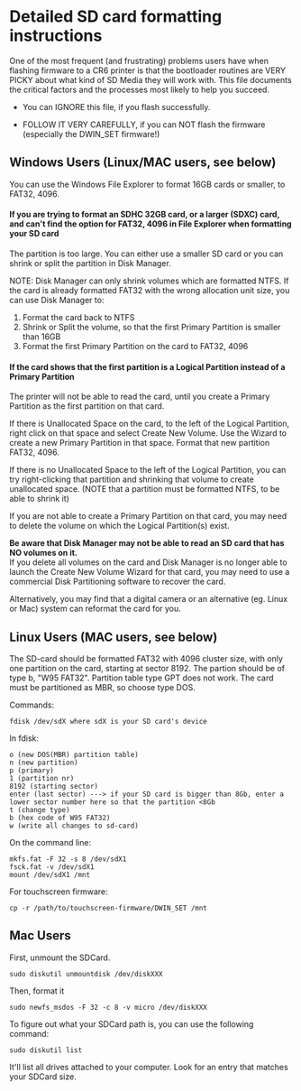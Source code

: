 # Detailed SD card formatting instructions

One of the most frequent (and frustrating) problems users have when flashing firmware to a CR6 printer is that the bootloader routines are VERY PICKY about what kind of SD Media they will work with.  This file documents the critical factors and the processes most likely to help you succeed.  

- You can IGNORE this file, if you flash successfully.  

- FOLLOW IT VERY CAREFULLY, if you can NOT flash the firmware (especially the DWIN_SET firmware!)

## Windows Users (Linux/MAC users, see below)

You can use the Windows File Explorer to format 16GB cards or smaller, to FAT32, 4096.

#### If you are trying to format an SDHC 32GB card, or a larger (SDXC) card, and can't find the option for FAT32, 4096 in File Explorer when formatting your SD card
The partition is too large.  You can either use a smaller SD card or you can shrink or split the partition in Disk Manager.

NOTE: Disk Manager can only shrink volumes which are formatted NTFS.  If the card is already formatted FAT32 with the wrong allocation unit size, you can use Disk Manager to:

1. Format the card back to NTFS
2. Shrink or Split the volume, so that the first Primary Partition is smaller than 16GB
3. Format the first Primary Partition on the card to FAT32, 4096


#### If the card shows that the first partition is a Logical Partition instead of a Primary Partition
The printer will not be able to read the card, until you create a Primary Partition as the first partition on that card.

If there is Unallocated Space on the card, to the left of the Logical Partition, right click on that space and select Create New Volume.  Use the Wizard to create a new Primary Partition in that space.  Format that new partition FAT32, 4096.

If there is no Unallocated Space to the left of the Logical Partition, you can try right-clicking that partition and shrinking that volume to create unallocated space. (NOTE that a partition must be formatted NTFS, to be able to shrink it)

If you are not able to create a Primary Partition on that card, you may need to delete the volume on which the Logical Partition(s) exist. 

**Be aware that Disk Manager may not be able to read an SD card that has NO volumes on it.**  
If you delete all volumes on the card and Disk Manager is no longer able to launch the Create New Volume Wizard for that card, you may need to use a commercial Disk Partitioning software to recover the card. 

Alternatively, you may find that a digital camera or an alternative (eg. Linux or Mac) system can reformat the card for you.


## Linux Users (MAC users, see below)

The SD-card should be formatted FAT32 with 4096 cluster size, with only one partition on the card, starting at sector 8192. The partion should be of type b, "W95 FAT32". Partition table type GPT does not work. The card must be partitioned as MBR, so choose type DOS.

Commands:
	
	fdisk /dev/sdX where sdX is your SD card's device
	
In fdisk:

	o (new DOS(MBR) partition table)
	n (new partition)
	p (primary)
	1 (partition nr)
	8192 (starting sector)
	enter (last sector) ---> if your SD card is bigger than 8Gb, enter a lower sector number here so that the partition <8Gb
	t (change type)
	b (hex code of W95 FAT32)
	w (write all changes to sd-card)

On the command line:

	mkfs.fat -F 32 -s 8 /dev/sdX1
	fsck.fat -v /dev/sdX1
	mount /dev/sdX1 /mnt

For touchscreen firmware:

	cp -r /path/to/touchscreen-firmware/DWIN_SET /mnt

## Mac Users

First, unmount the SDCard.

    sudo diskutil unmountdisk /dev/diskXXX

Then, format it

    sudo newfs_msdos -F 32 -c 8 -v micro /dev/diskXXX

To figure out what your SDCard path is, you can use the following command:

    sudo diskutil list

It'll list all drives attached to your computer. Look for an entry that matches your SDCard size.